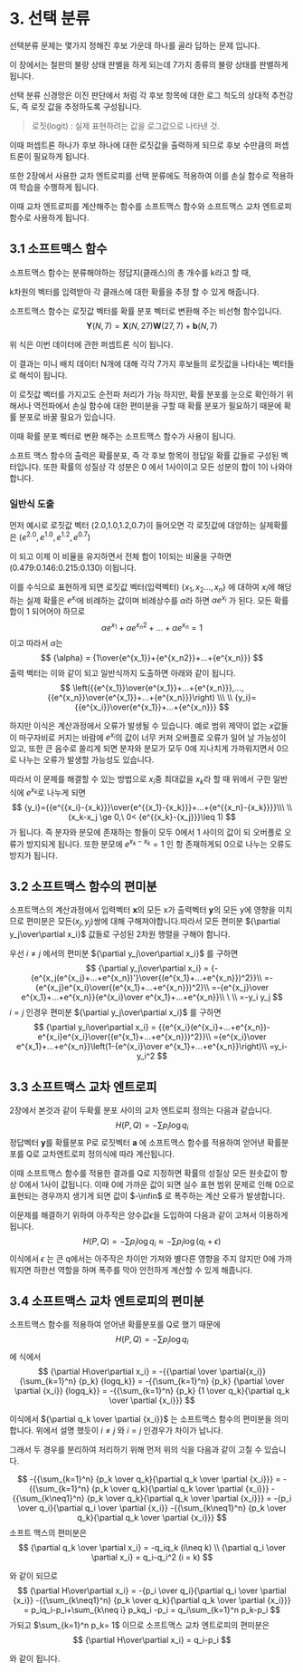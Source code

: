 # 3. 선택 분류

선택분류 문제는 몇가지 정해진 후보 가운데 하나를 골라 답하는 문제 입니다. 

이 장에서는 철판의 불량 상태 판별을 하게 되는데 7가지 종류의 불량 상태를 판별하게 됩니다.

선택 분류 신경망은 이진 판단에서 처럼 각 후보 항목에 대한 로그 척도의 상대적 추천강도, 즉 로짓 값을 추정하도록 구성됩니다.

> 로짓(logit) : 실제 표현하려는 값을 로그값으로 나타낸 것.

이때 퍼셉트론 하나가 후보 하나에 대한 로짓값을 출력하게 되므로 후보 수만큼의 퍼셉트론이 필요하게 됩니다.

또한 2장에서 사용한 교차 엔트로피를 선택 분류에도 적용하여 이를 손실 함수로 적용하여 학습을 수행하게 됩니다.

이때 교차 엔트로피를 계산해주는 함수를 소프트맥스 함수와 소프트맥스 교차 엔트로피 함수로 사용하게 됩니다.



## 3.1 소프트맥스 함수

소프트맥스 함수는 분류해야하는 정답지(클래스)의 총 개수를 k라고 할 때, 

k차원의 벡터를 입력받아 각 클래스에 대한 확률을 추정 할 수 있게 해줍니다.

소프트맥스 함수는 로짓값 벡터를 확률 분포 벡터로 변환해 주는 비선형 함수입니다.
$$
\mathbf{Y}(N,7)=\mathbf{X}(N,27)\mathbf{W}(27,7)+\mathbf{b}(N,7)
$$

위 식은 이번 데이터에 관한 퍼셉트론 식이 됩니다.

이 결과는 미니 배치 데이터 N개에 대해 각각 7가지 후보들의 로짓값을 나타내는 벡터들로 해석이 됩니다.

이 로짓값 벡터를 가지고도 순전파 처리가 가능 하지만, 확률 분포를 눈으로 확인하기 위해서나 역전파에서 손실 함수에 대한 편미분을 구할 때 확률 분포가 필요하기 때문에 확률 분포로 바꿀 필요가 있습니다.

이때 확률 분포 벡터로 변환 해주는 소프트맥스 함수가 사용이 됩니다.  

소프트 맥스 함수의 출력은 확률분포, 즉 각 후보 항목이 정답일 확률 값들로 구성된 벡터입니다.  또한 확률의 성질상 각 성분은 0 에서 1사이이고 모든 성분의 합이 1이 나와야 합니다.



### 일반식 도출

먼저 예시로 로짓값 벡터 (2.0,1.0,1.2,0.7)이 들어오면 각 로짓값에 대앙하는 실제확률은 ($e^{2.0},e^{1.0},e^{1.2},e^{0.7}$)

이 되고 이제 이 비율을 유지하면서 전체 합이 1이되는 비율을 구하면 (0.479:0.146:0.215:0.130) 이됩니다.

이를 수식으로 표현하게 되면 로짓값 벡터(입력벡터) {${x_1,x_2...,x_n}$} 에 대하여 $x_i$에 해당하는 실제 확률은 $e^{x_i}$에 비례하는 값이며 비례상수를 $\alpha$라 하면 $\alpha e^{x_i}$ 가 된다. 모든 확률 합이 1 되어어야 하므로
$$
{\alpha{e^{x_1}}+\alpha{e^{x_n2}}+...+\alpha{e^{x_n}}} = 1
$$
 이고 따라서 $\alpha$는 
$$
{\alpha} = {1\over{e^{x_1}}+{e^{x_n2}}+...+{e^{x_n}}}
$$
출력 벡터는 이와 같이 되고 일반식까지 도출하면 아래와 같이 됩니다.
$$
\left({{e^{x_1}}\over{e^{x_1}}+...+{e^{x_n}}},...,{{e^{x_n}}\over{e^{x_1}}+...+{e^{x_n}}}\right) \\\ \\
{y_i}={{e^{x_i}}\over{e^{x_1}}+...+{e^{x_n}}}
$$


하지만 이식은 계산과정에서 오류가 발생될 수 있습니다. 예로 범위 제약이 없는 $x$값들이 마구자비로 커지는 바람에  $e^{x_i}$의 값이 너무 커져 오버플로 오류가 일어 날 가능성이 있고, 또한 큰 음수로 쏠리게 되면 분자와 분모가 모두 0에 지나치게 가까워지면서 0으로 나누는 오류가 발생할 가능성도 있습니다. 



따라서 이 문제를 해결할 수 있는 방법으로  $x_i$중 최대값을 $x_{k}$라  할 때 위에서 구한 일반식에  $e^{x_k}$로 나누게 되면
$$
{y_i}={{e^{{x_i}-{x_k}}}\over{e^{{x_1}-{x_k}}}+...+{e^{{x_n}-{x_k}}}}\\\ \\
(x_k-x_j \ge 0,\ 0< {e^{{x_k}-{x_j}}}\leq 1)
$$
가 됩니다.  즉 분자와 분모에 존재하는 항들이 모두 0에서 1 사이의 값이 되 오버플로 오류가 방지되게 됩니다. 또한 분모에 ${e^{{x_k}-{x_k}}} = 1$ 인 항 존재하게되 0으로 나누는 오류도 방지가 됩니다.



## 3.2 소프트맥스 함수의 편미분

소프트맥스의 계산과정에서 입력벡터 **x**의 모든 x가 출력벡터 **y**의 모든 y에 영향을 미치므로 편미분은 모든$(x_j,y_j)$쌍에 대해 구해져야합니다.따라서 모든 편미분 ${\partial y_j\over\partial x_i}$ 값들로 구성된 2차원 행렬을 구해야 함니다.

우선 $i\neq j$ 에서의 편미분 ${\partial y_j\over\partial x_i}$ 를 구하면
$$
{\partial y_j\over\partial x_i} = {-{e^{x_j(e^{x_j}+...+e^{x_n})'}\over{(e^{x_1}+...+e^{x_n}})^2}}\\
=-{e^{x_j}e^{x_i}\over{(e^{x_1}+...+e^{x_n}})^2}\\
=-{e^{x_j}\over e^{x_1}+...+e^{x_n}}{e^{x_i}\over e^{x_1}+...+e^{x_n}}\\ \ \\
=-y_i y_j
$$
$i=j$ 인경우 편미분 ${\partial y_j\over\partial x_i}$ 를 구하면
$$
{\partial y_i\over\partial x_i} = {{e^{x_i}(e^{x_i}+...+e^{x_n})-e^{x_i}e^{x_i}\over{(e^{x_1}+...+e^{x_n}})^2}}\\
={e^{x_i}\over e^{x_1}+...+e^{x_n}}\left(1-{e^{x_i}\over e^{x_1}+...+e^{x_n}}\right)\\
=y_i-y_i^2
$$





## 3.3 소프트맥스 교차 엔트로피

2장에서 본것과 같이 두확률 분포 사이의 교차 엔트로피 정의는 다음과 같습니다.
$$
H(P,Q)=-\sum{p_i}\log{q_i}
$$
정답벡터 **y**를 확률분포 P로 로짓벡터 **a** 에 소프트맥스 함수를 적용하여 얻어낸 확률분포를 Q로 교차엔트로피 정의식에 따라 계산됩니다.

이때 소프트맥스 함수를 적용한 결과를 Q로 지정하면 확률의 성질상 모든 원솟값이 항상 0에서 1사이 값됩니다. 이때 0에 가까운 값이 되면 실수 표현 범위 문제로 인해 0으로 표현되는 경우까지 생기게 되면 값이 $-\infin$ 로 폭주하는 계산 오류가 발생합니다.

이문제를 해결하기 위하여 아주작은 양수값$\epsilon$을 도입하여 다음과 같이 고쳐서 이용하게 됩니다.
$$
H(P,Q)=-\sum{p_i}\log{q_i}\approx -\sum{p_i}\log{(q_i+\epsilon)}
$$
이식에서 $\epsilon$ 는 큰 q에서는 아주작은 차이만 가져와 별다른 영향을 주지 않지만 0에 가까워지면 하한선 역할을 하며 폭주를 막아 안전하게 계산할 수 있게 해줍니다.

## 3.4 소프트맥스 교차 엔트로피의 편미분

소프트맥스 함수를 적용하여 얻어낸 확률분포를 Q로 했기 때문에
$$
H(P,Q)=-\sum{p_i}\log{q_i}
$$
에 식에서
$$
{\partial H\over\partial x_i}
=  -{{\partial \over \partial{x_i}} {\sum_{k=1}^n} {p_k} {logq_k}}
=  -{{\sum_{k=1}^n} {p_k} {\partial \over \partial {x_i}} {logq_k}}
=  -{{\sum_{k=1}^n} {p_k} {1 \over q_k}{\partial q_k \over \partial {x_i}}}
$$


이식에서 ${\partial q_k \over \partial {x_i}}$ 는 소프트맥스 함수의 편미분을 의미합니다.  위에서 설명 했듯이   $i\neq j$ 와 $i=j$ 인경우가 차이가 납니다. 

그래서 두 경우를 분리하여 처리하기 위해 먼저 위의 식을 다음과 같이 고칠 수 있습니다.


$$
-{{\sum_{k=1}^n} {p_k \over q_k}{\partial q_k \over \partial {x_i}}} 
= -{{\sum_{k=1}^n} {p_k \over q_k}{\partial q_k \over \partial {x_i}}} 
-{{\sum_{k\neq1}^n} {p_k \over q_k}{\partial q_k \over \partial {x_i}}}
= -{p_i \over q_i}{\partial q_i \over \partial {x_i}}
-{{\sum_{k\neq1}^n} {p_k \over q_k}{\partial q_k \over \partial {x_i}}}
$$
소프트 맥스의 편미분은 
$$
{\partial q_k \over \partial x_i} = -q_iq_k (i\neq k) \\ 
{\partial q_i \over \partial x_i} = q_i-q_i^2 (i = k)
$$


와 같이 되므로 
$$
{\partial H\over\partial x_i} = -{p_i \over q_i}{\partial q_i \over \partial {x_i}}
-{{\sum_{k\neq1}^n} {p_k \over q_k}{\partial q_k \over \partial {x_i}}} = p_iq_i-p_i+\sum_{k\neq i} p_kq_i -p_i = q_i\sum_{k=1}^n p_k-p_i
$$
가되고 $\sum_{k=1}^n p_k= 1$ 이므로 소프트맥스 교차 엔트로피의 편미분은
$$
{\partial H\over\partial x_i} = q_i-p_i
$$

와 같이 됩니다.





